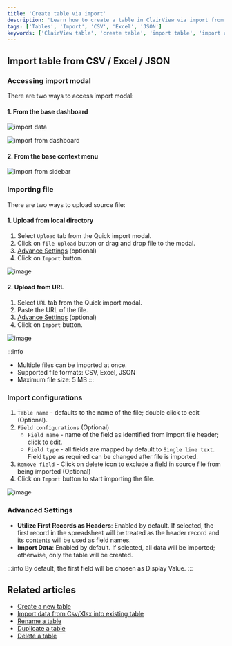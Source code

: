 ```yaml
---
title: 'Create table via import'
description: 'Learn how to create a table in ClairView via import from CSV, Excel or JSON.'
tags: ['Tables', 'Import', 'CSV', 'Excel', 'JSON']
keywords: ['ClairView table', 'create table', 'import table', 'import csv', 'import excel', 'import json']
---
```


## Import table from CSV / Excel / JSON

### Accessing import modal
There are two ways to access import modal:

#### 1. From the base dashboard
![import data](/img/v2/base/base-import-from-dashboard-1.png)

![import from dashboard](/img/v2/table/table-import-from-dashboard.png)



#### 2. From the base context menu

![import from sidebar](/img/v2/table/table-import-from-sidebar.png)

### Importing file
There are two ways to upload source file:

#### 1. Upload from local directory

1. Select `Upload` tab from the Quick import modal.
2. Click on `file upload` button or drag and drop file to the modal.
3. [Advance Settings](#advanced-settings) (optional)
4. Click on `Import` button.  

![image](/img/v2/table/import-csv.png)

#### 2. Upload from URL

1. Select `URL` tab from the Quick import modal.
2. Paste the URL of the file.
3. [Advance Settings](#advanced-settings) (optional)
4. Click on `Import` button.  

![image](/img/v2/table/import-csv-url.png)

:::info
- Multiple files can be imported at once.
- Supported file formats: CSV, Excel, JSON
- Maximum file size: 5 MB
:::


### Import configurations

1. `Table name` - defaults to the name of the file; double click to edit (Optional).
2. `Field configurations` (Optional)
    - `Field name` - name of the field as identified from import file header; click to edit.
    - `Field type` - all fields are mapped by default to `Single line text`. Field type as required can be changed after file is imported.
3. `Remove field` - Click on delete icon to exclude a field in source file from being imported (Optional)
4. Click on `Import` button to start importing the file.  
  
![image](/img/v2/table/import-stage-2.png)


### Advanced Settings
- **Utilize First Records as Headers**: Enabled by default. If selected, the first record in the spreadsheet will be treated as the header record and its contents will be used as field names.
- **Import Data**: Enabled by default. If selected, all data will be imported; otherwise, only the table will be created.

:::info
By default, the first field will be chosen as Display Value.
:::

## Related articles
- [Create a new table](/tables/create-table)
- [Import data from Csv/Xlsx into existing table](/tables/import-data-into-existing-table)
- [Rename a table](/tables/actions-on-table#rename-table)
- [Duplicate a table](/tables/actions-on-table#duplicate-table)
- [Delete a table](/tables/actions-on-table#delete-table)
